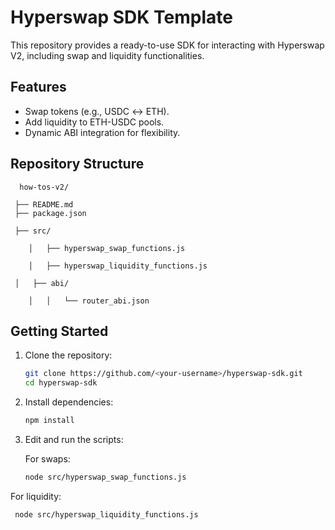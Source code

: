 # Hyperswap SDK Template

This repository provides a ready-to-use SDK for interacting with Hyperswap V2, including swap and liquidity functionalities.

## Features
- Swap tokens (e.g., USDC ↔ ETH).
- Add liquidity to ETH-USDC pools.
- Dynamic ABI integration for flexibility.

## Repository Structure
      how-tos-v2/

     ├── README.md         
     ├── package.json      
      
     ├── src/

        │   ├── hyperswap_swap_functions.js
     
        │   ├── hyperswap_liquidity_functions.js

     │   ├── abi/

        │   │   └── router_abi.json

## Getting Started

1. Clone the repository:
   ```bash
   git clone https://github.com/<your-username>/hyperswap-sdk.git
   cd hyperswap-sdk

2. Install dependencies:
   ```bash
   npm install
   
3. Edit and run the scripts:
   
	For swaps:
      ```bash
   node src/hyperswap_swap_functions.js

For liquidity: 
 ```bash
  node src/hyperswap_liquidity_functions.js

